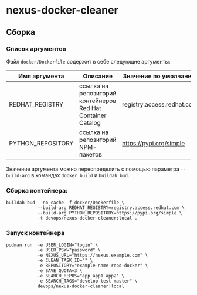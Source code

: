 # nexus-docker-cleaner

## Сборка

### Список аргументов

Файл `docker/Dockerfile` содержит в себе следующие аргументы:

| Имя аргумента       | Описание                                                    | Значение по умолчанию      |
|---------------------|-------------------------------------------------------------|----------------------------|
| REDHAT_REGISTRY     | ссылка на репозиторий контейнеров Red Hat Container Catalog | registry.access.redhat.com |
| PYTHON_REPOSITORY   | ссылка на репозиторий NPM-пакетов                           | https://pypi.org/simple    |

Значение аргумента можно переопределить с помощью параметра `--build-arg` в командах `docker build` и `buildah bud`.

### Сборка контейнера:

```commandline
buildah bud --no-cache -f docker/Dockerfile \
            --build-arg REDHAT_REGISTRY=registry.access.redhat.com \
            --build-arg PYTHON_REPOSITORY=https://pypi.org/simple \
            -t devops/nexus-docker-cleaner:local .
```

### Запуск контейнера

```commandline
podman run  -e USER_LOGIN="login" \
            -e USER_PSW="password" \
            -e NEXUS_URL="https://nexus.example.com" \
            -e CLEAN_TASK_ID="" \
            -e REPOSITORY="example-name-repo-docker" \
            -e SAVE_QUOTA=3 \
            -e SEARCH_REPOS="app app1 app2" \
            -e SEARCH_TAGS="develop test master" \
            devops/nexus-docker-cleaner:local
```
